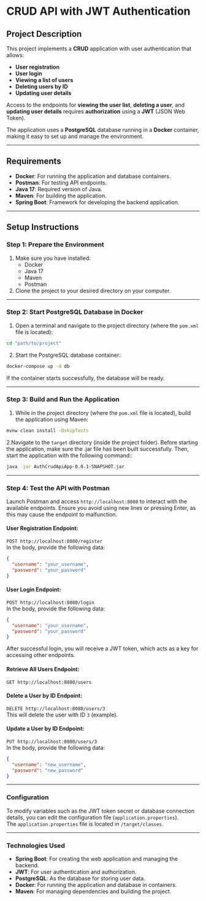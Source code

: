 
# CRUD API with JWT Authentication

## Project Description

This project implements a **CRUD** application with user authentication that allows:

- **User registration**  
- **User login**  
- **Viewing a list of users**  
- **Deleting users by ID**  
- **Updating user details**  

Access to the endpoints for **viewing the user list**, **deleting a user**, and **updating user details** requires **authorization** using a **JWT** (JSON Web Token).  

The application uses a **PostgreSQL** database running in a **Docker** container, making it easy to set up and manage the environment.

---

## Requirements

- **Docker**: For running the application and database containers.  
- **Postman**: For testing API endpoints.  
- **Java 17**: Required version of Java.  
- **Maven**: For building the application.  
- **Spring Boot**: Framework for developing the backend application.

---

## Setup Instructions

### Step 1: Prepare the Environment

1. Make sure you have installed:
   - Docker  
   - Java 17  
   - Maven  
   - Postman  
2. Clone the project to your desired directory on your computer.

---

### Step 2: Start PostgreSQL Database in Docker

1. Open a terminal and navigate to the project directory (where the `pom.xml` file is located):  

```bash
cd "path/to/project"
```

2. Start the PostgreSQL database container:  

```bash
docker-compose up -d db
```

If the container starts successfully, the database will be ready.

---

### Step 3: Build and Run the Application

1. While in the project directory (where the `pom.xml` file is located), build the application using Maven:  

```bash
mvnw clean install -DskipTests
```

2.Navigate to the `target` directory (inside the project folder). Before starting the application, make sure the .jar file has been built successfully. Then, start the application with the following command::

```bash
java -jar AuthCrudApiApp-0.0.1-SNAPSHOT.jar
```

---

### Step 4: Test the API with Postman

Launch Postman and access `http://localhost:8080` to interact with the available endpoints. Ensure you avoid using new lines or pressing Enter, as this may cause the endpoint to malfunction.

#### User Registration Endpoint:
`POST http://localhost:8080/register`  
In the body, provide the following data:
```json
{
  "username": "your_username",
  "password": "your_password"
}
```

#### User Login Endpoint:
`POST http://localhost:8080/login`  
In the body, provide the following data:
```json
{
  "username": "your_username",
  "password": "your_password"
}
```

After successful login, you will receive a JWT token, which acts as a key for accessing other endpoints.

#### Retrieve All Users Endpoint:
`GET http://localhost:8080/users`

#### Delete a User by ID Endpoint:
`DELETE http://localhost:8080/users/3`  
This will delete the user with ID `3` (example).

#### Update a User by ID Endpoint:
`PUT http://localhost:8080/users/3`  
In the body, provide the following data:
```json
{
  "username": "new_username",
  "password": "new_password"
}
```

---

### Configuration

To modify variables such as the JWT token secret or database connection details, you can edit the configuration file (`application.properties`).  
The `application.properties` file is located in `/target/classes`.

---

### Technologies Used

- **Spring Boot**: For creating the web application and managing the backend.  
- **JWT**: For user authentication and authorization.  
- **PostgreSQL**: As the database for storing user data.  
- **Docker**: For running the application and database in containers.  
- **Maven**: For managing dependencies and building the project.
